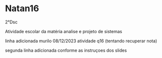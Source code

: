 # Natan16
2°Dsc

Atividade escolar da matéria analise e projeto de sistemas

linha adicionada murilo 08/12/2023 atividade q16 (tentando recuperar nota)

segunda linha adicionada conforme as instruçoes dos slides
